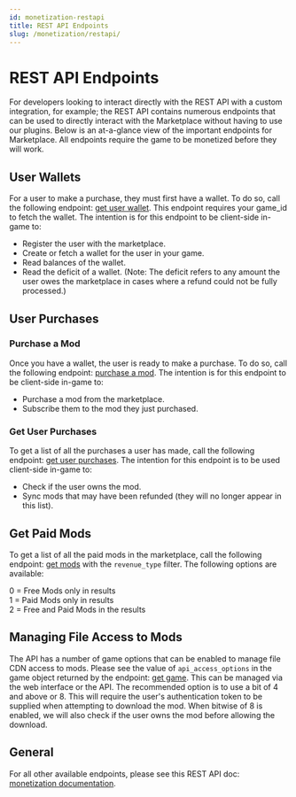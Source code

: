```yaml
---
id: monetization-restapi
title: REST API Endpoints
slug: /monetization/restapi/
---
```


# REST API Endpoints

For developers looking to interact directly with the REST API with a custom integration, for example; the REST API contains numerous endpoints that can be used to directly interact with the Marketplace without having to use our plugins. Below is an at-a-glance view of the important endpoints for Marketplace. All endpoints require the game to be monetized before they will work.

## User Wallets

For a user to make a purchase, they must first have a wallet. To do so, call the following endpoint: [get user wallet](https://docs.mod.io/restapiref/#get-user-wallet). This endpoint requires your game_id to fetch the wallet. The intention is for this endpoint to be client-side in-game to:
- Register the user with the marketplace.
- Create or fetch a wallet for the user in your game.
- Read balances of the wallet.
- Read the deficit of a wallet. (Note: The deficit refers to any amount the user owes the marketplace in cases where a refund could not be fully processed.)

## User Purchases

### Purchase a Mod

Once you have a wallet, the user is ready to make a purchase. To do so, call the following endpoint: [purchase a mod](https://docs.mod.io/restapiref/#purchase-a-mod). The intention is for this endpoint to be client-side in-game to:
- Purchase a mod from the marketplace.
- Subscribe them to the mod they just purchased.

### Get User Purchases

To get a list of all the purchases a user has made, call the following endpoint: [get user purchases](https://docs.mod.io/restapiref/#get-user-purchases). The intention for this endpoint is to be used client-side in-game to:
- Check if the user owns the mod.
- Sync mods that may have been refunded (they will no longer appear in this list).

## Get Paid Mods

To get a list of all the paid mods in the marketplace, call the following endpoint: [get mods](https://docs.mod.io/restapiref/#get-mods) with the `revenue_type` filter. The following options are available:

0 = Free Mods only in results  
1 = Paid Mods only in results  
2 = Free and Paid Mods in the results

## Managing File Access to Mods

The API has a number of game options that can be enabled to manage file CDN access to mods. Please see the value of `api_access_options` in the game object returned by the endpoint: [get game](https://docs.mod.io/restapiref/#get-game). This can be managed via the web interface or the API. The recommended option is to use a bit of 4 and above or 8. This will require the user's authentication token to be supplied when attempting to download the mod. When bitwise of 8 is enabled, we will also check if the user owns the mod before allowing the download.

## General

For all other available endpoints, please see this REST API doc: [monetization documentation](https://docs.mod.io/restapiref/#monetization).
